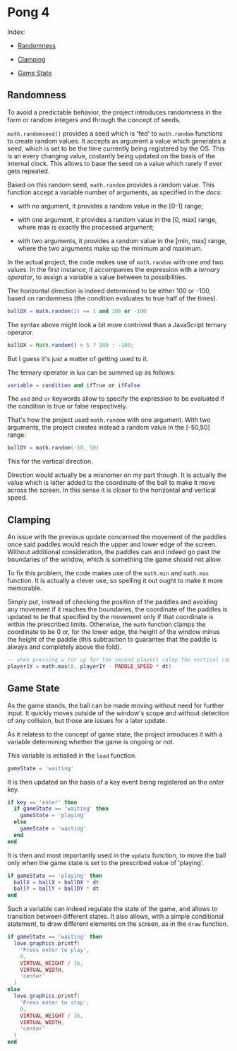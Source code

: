 # Pong 4

Index:

- [Randomness](#randomness)

- [Clamping](#clamping)

- [Game State](#game-state)

## Randomness

To avoid a predictable behavior, the project introduces randomness in the form or random integers and through the concept of seeds.

`math.randomseed()` provides a seed which is 'fed' to `math.random` functions to create random values. It accepts as argument a value which generates a seed, which is set to be the time currently being registered by the OS. This is an every changing value, costantly being updated on the basis of the internal clock. This allows to base the seed on a value which rarely if ever gets repeated.

Based on this random seed, `math.random` provides a random value. This function accept a variable number of arguments, as specified in the docs:

- with no argument, it provides a random value in the [0-1] range;

- with one argument, it provides a random value in the [0, max] range, where max is exactly the processed argument;

- with two arguments, it provides a random value in the [min, max] range, where the two arguments make up the minimum and maximum.

In the actual project, the code makes use of `math.random` with one and two values. In the first instance, it accompanies the expression with a _ternary operator_, to assign a variable a value between to possibilities.

The horizontal direction is indeed determined to be either 100 or -100, based on randomness (the condition evaluates to true half of the times).

```lua
ballDX = math.random(2) == 1 and 100 or -100
```

The syntax above might look a bit more contrived than a JavaScript ternary operator.

```js
ballDX = Math.random() > 5 ? 100 : -100;
```

But I guess it's just a matter of getting used to it.

The ternary operator in lua can be summed up as follows:

```lua
variable = condition and ifTrue or ifFalse
```

The `and` and `or` keywords allow to specify the expression to be evaluated if the condition is true or false respectively.

That's how the project used `math.random` with one argument. With two arguments, the project creates instead a random value in the [-50,50] range:

```lua
ballDY = math.random(-50, 50)
```

This for the vertical direction.

Direction would actually be a misnomer on my part though. It is actually the value which is latter added to the coordinate of the ball to make it move across the screen. In this sense it is closer to the horizontal and vertical speed.

## Clamping

An issue with the previous update concerned the movement of the paddles once said paddles would reach the upper and lower edge of the screen. Without additional consideration, the paddles can and indeed go past the boundaries of the window, which is something the game should not allow.

To fix this problem, the code makes use of the `math.min` and `math.max` function. It is actually a clever use, so spelling it out ought to make it more memorable.

Simply put, instead of checking the position of the paddles and avoiding any movement if it reaches the boundaries, the coordinate of the paddles is updated to be that specified by the movement only if that coordinate is within the prescribed limits. Otherwise, the `math` function clamps the coordinate to be 0 or, for the lower edge, the height of the window minus the height of the paddle (this subtraction to guarantee that the paddle is always and completely above the fold).

```lua
-- when pressing w (or up for the second player) calmp the vertical coordinate to 0
player1Y = math.max(0, player1Y - PADDLE_SPEED * dt)
```

## Game State

As the game stands, the ball can be made moving without need for further input. It quickly moves outside of the window's scope and without detection of any collision, but those are issues for a later update.

As it relatess to the concept of game state, the project introduces it with a variable determining whether the game is ongoing or not.

This variable is initialied in the `load` function.

```lua
gameState = 'waiting'
```

It is then updated on the basis of a key event being registered on the _enter_ key.

```lua
if key == 'enter' then
  if gameState == 'waiting' then
    gameState = 'playing'
  else
    gameState = 'waiting'
  end
end
```

It is then and most importantly used in the `update` function, to move the ball only when the game state is set to the prescribed value of 'playing'.

```lua
if gameState == 'playing' then
  ballX = ballX + ballDX * dt
  ballY = ballY + ballDY * dt
end
```

Such a variable can indeed regulate the state of the game, and allows to transition between different states. It also allows, with a simple conditional statement, to draw different elements on the screen, as in the `draw` function.

```lua
if gameState == 'waiting' then
  love.graphics.printf(
    'Press enter to play',
    0,
    VIRTUAL_HEIGHT / 16,
    VIRTUAL_WIDTH,
    'center'
  )
else
  love.graphics.printf(
    'Press enter to stop',
    0,
    VIRTUAL_HEIGHT / 16,
    VIRTUAL_WIDTH,
    'center'
  )
end
```
